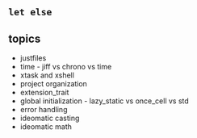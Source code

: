 ## `let else`

## topics

- justfiles
- time - jiff vs chrono vs time
- xtask and xshell
- project organization
- extension_trait
- global initialization - lazy_static vs once_cell vs std
- error handling
- ideomatic casting
- ideomatic math
